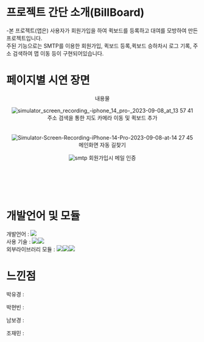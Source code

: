 # **프로젝트 간단 소개(BillBoard)**
-본 프로젝트(앱은) 사용자가 회원가입을 하여 퀵보드를 등록하고 대여를 모방하여 만든 프로젝트입니다.  
주된 기능으로는 SMTP를 이용한 회원가입, 퀵보드 등록,퀵보드 승하차시 로그 기록, 주소 검색하여 맵 이동 등이 구현되어있습니다.


# **페이지별 시연 장면**
 
<div align="center">
  내용물

![simulator_screen_recording_-_iphone_14_pro_-_2023-09-08_at_13 57 41](https://github.com/BoKyeongee/bilBoard/assets/49290883/6ebf184c-db9b-4f14-b065-77b57c41f0d6)  
주소 검색을 통한 지도 카메라 이동 및 퀵보드 추가
</br></br></br>
![Simulator-Screen-Recording-iPhone-14-Pro-2023-09-08-at-14 27 45](https://github.com/BoKyeongee/bilBoard/assets/49290883/3cbba156-0850-48fd-8407-582463c6fe7e)   
메인화면 자동 길찾기


![smtp](https://github.com/BoKyeongee/bilBoard/assets/49290883/7ede7f41-cd90-4f1f-a741-d24084f7d97e)
회원가입시 메일 인증

</div>


</br></br></br></br>


# 개발언어 및 모듈
개발언어 : 
<img src="https://img.shields.io/badge/Swift-F05138?style=for-the-badge&logo=Swift&logoColor=white">   
사용 기술 :  <img src="https://img.shields.io/badge/Urlsession-E60012?style=for-the-badge&logo=asciidoctor&logoColor=white"><img src="https://img.shields.io/badge/userdefaults-58B7FE?style=for-the-badge&logo=asciidoctor&logoColor=white">  
외부라이브러리 모듈 : <img src="https://img.shields.io/badge/SMTP-00CEC8?style=for-the-badge&logo=spreadshirt&logoColor=white"><img src="https://img.shields.io/badge/Snapkit-6264A7?style=for-the-badge&logo=snapcraft&logoColor=white"><img src="https://img.shields.io/badge/NMapsMap-6332F6?style=for-the-badge&logo=asciidoctor&logoColor=white">



# **느낀점**

박유경 :  

박현빈 :  

남보경 :  

조재민 :  



